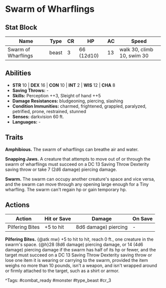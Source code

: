 # Swarm of Wharflings

## Stat Block

| Name | Type | CR | HP | AC | Speed |
|------|------|----|----|----|-------|
| Swarm of Wharflings | beast | 3 | 66 (12d10) | 13 | walk 30, climb 10, swim 30 |

## Abilities

- **STR** 10 | **DEX** 16 | **CON** 10 | **INT** 2 | **WIS** 12 | **CHA** 8
- **Saving Throws:** -  
- **Skills:** Perception ++3, Sleight of hand ++5  
- **Damage Resistances:** bludgeoning, piercing, slashing  
- **Condition Immunities:** charmed, frightened, grappled, paralyzed, petrified, prone, restrained, stunned  
- **Senses:** darkvision 60 ft.  
- **Languages:** -

## Traits

**Amphibious.** The swarm of wharflings can breathe air and water.

**Snapping Jaws.** A creature that attempts to move out of or through the swarm of wharflings must succeed on a DC 13 Saving Throw Dexterity saving throw or take 7 (2d6 damage) piercing damage.

**Swarm.** The swarm can occupy another creature's space and vice versa, and the swarm can move through any opening large enough for a Tiny wharfling. The swarm can't regain hp or gain temporary hp.


## Actions

| Action | Hit or Save | Damage | On Save |
|--------|--------------|--------|----------|
| Pilfering Bites | +5 to hit | 8d6 damage) piercing | - |

**Pilfering Bites.** {@atk mw} +5 to hit to hit, reach 0 ft., one creature in the swarm's space. {@h}28 (8d6 damage) piercing damage, or 14 (4d6 damage) piercing damage if the swarm has half of its hp or fewer, and the target must succeed on a DC 13 Saving Throw Dexterity saving throw or lose one item it is wearing or carrying to the swarm, provided the item weighs no more than 10 pounds, isn't a weapon, and isn't wrapped around or firmly attached to the target, such as a shirt or armor.


^Tags: #combat_ready #monster #type_beast #cr_3